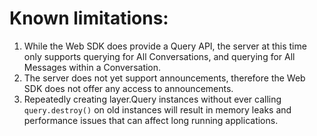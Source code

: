 # Known limitations:

1. While the Web SDK does provide a Query API, the server at this time only supports querying for All Conversations, and querying for All Messages within a Conversation.
2. The server does not yet support announcements, therefore the Web SDK does not offer any access to announcements.
3. Repeatedly creating layer.Query instances without ever calling `query.destroy()` on old instances will result in memory leaks and performance issues that can affect long running applications.
